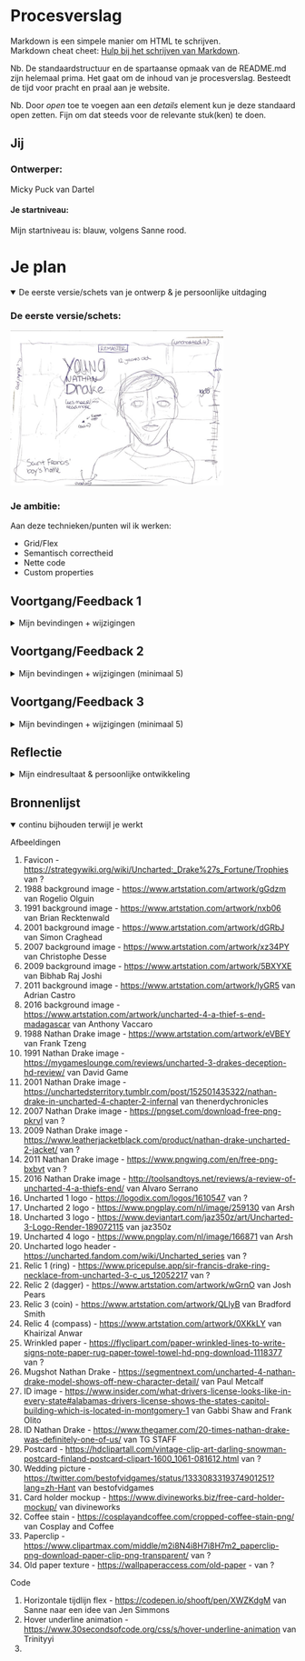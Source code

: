 # Procesverslag
Markdown is een simpele manier om HTML te schrijven.  
Markdown cheat cheet: [Hulp bij het schrijven van Markdown](https://github.com/adam-p/markdown-here/wiki/Markdown-Cheatsheet).

Nb. De standaardstructuur en de spartaanse opmaak van de README.md zijn helemaal prima. Het gaat om de inhoud van je procesverslag. Besteedt de tijd voor pracht en praal aan je website.

Nb. Door *open* toe te voegen aan een *details* element kun je deze standaard open zetten. Fijn om dat steeds voor de relevante stuk(ken) te doen.





## Jij

### Ontwerper:
Micky Puck van Dartel

#### Je startniveau:
Mijn startniveau is: blauw, volgens Sanne rood.





# Je plan

<details open>
  <summary>De eerste versie/schets van je ontwerp & je persoonlijke uitdaging</summary>

  ### De eerste versie/schets:
  <img src="readme-images/schets1.jpg" width="375px" alt="eerste versie/schets">


  ### Je ambitie:
  Aan deze technieken/punten wil ik werken:
  - Grid/Flex
  - Semantisch correctheid
  - Nette code
  - Custom properties

</details>




## Voortgang/Feedback 1

<details>
  <summary>Mijn bevindingen + wijzigingen</summary>

  ### Bevinding 1:
  <img src="readme-images/schets1.jpg" width="375px" alt="eerste schets">
  Jeremy leek het handig om ook de game te vermelden waar de Nathan Drake in voor komt en het jaartal.

  #### oplossing:
  Ik heb dit nog niet gecodeerd, maar ga ik zeker proberen.

  #### update:
  Ik heb het jaartal en de welke game het is op de cover gezet van elk jaartal, zodat je het meteen duidelijk ziet.

  ### Bevinding 2:
  Een parallax effect zou heel cool zijn om hier voor te gebruiken. Ook door de timeline rechts op de pagina.

  #### oplossing:
  Ik heb dit nog niet gecodeerd, maar ga ik zeker proberen. Een parallax was al mijn idee, maar Jeremy had ook aangegeven dat ik dan de timeline rechts ook mee zou kunnen bewegen.

  #### update:
  Dit idee heb ik niet meer toegepast, omdat ik mijn idee had veranderd. We mogen maar 1 pagina gebruiken en dit idee had is samen bedacht met nog een andere pagina waarin het goed zou werken. Toen Sanne de horizontale 'tijdlijn' liet zien, kreeg ik opeens ideeën om daar iets mee toen en dat heb ik dus uiteindelijk gedaan.

  ### Bevinding 3:
  <img src="readme-images/schets2.jpg" width="375px" alt="tweede schets">
  Omdat ik best weinig zou css'en en dat wel een doel is, zei Jeremy dat ik het kompas in css zou kunnen maken

  #### oplossing:
  Ik heb dit nog niet gecodeerd, maar ga ik zeker proberen te doen!

  #### update:
  Ik heb uiteindelijk geen kompas in mijn ontwerp gedaan. De wereldkaart viel weg en een kompas was überhaupt een extraatje.

  ### Bevinding 4:
  <img src="readme-images/ontwerp1.png" width="375px" alt="eerste eerste ontwerp">
  Sanne had aangegeven dat er maar 1 pagina mag zijn. Ik zou een popup kunnen gebruiken voor de 'tweede' pagina, maar dat leek mij niet heel handig, want ik wil dat de popup dan een soort pagina wordt en ik heb het idee dat dat veel te moeilijk zou worden.

  #### oplossing:
  Deze pagina haal ik weg. Het wordt nu alleen de pagina die je ziet in mijn eerste schets. Die is ook meer advanced.

  ### Bevinding 5:
  Jeremy gaf aan dat ik misschien deze pagina in het klein zou kunnen weergeven op de andere pagina, sinds deze wegvalt. Zodat je weet waar de Nathan Drake zich bevind in de timeline.

  #### oplossing:
  Ik heb dit nog niet gecodeerd, maar ga ik zeker proberen.

  #### update:
  Ik heb de wereldkaart uiteindelijk uit mijn ontwerp gelaten, omdat het dan veel te vol werd op de website. Ook vond ik het niet meer veel toevoegen voor de tijdlijn, omdat hij veel reist.

</details>




## Voortgang/Feedback 2

<details>
  <summary>Mijn bevindingen + wijzigingen (minimaal 5)</summary>

  ### Bevinding 1:
  <img src="readme-images/responsiveness.png" width="375px" alt="responsiveness ontwerp">
  De website is nog niet helemaal responsive. De jaartallen blijven erg groot en bij een erg klein scherm overlappen de onderdelen raar over elkaar. - Zara

  #### oplossing:
  Ik ga de jaartallen waarschijnlijk met een media query responsive maken. En ik ga mij niet heel erg focussen op kleinere schermen. Ik maak de website een beetje responsive, ook door tijd tekort.

  #### update:

  ### Bevinding 2:
  <img src="readme-images/contrast1.png" width="375px" alt="contrast donkere achtergrond">
  <img src="readme-images/contrast2.png" width="375px" alt="contrast lichtere achtergrond">
  Voor de teksten moet ik letten op het contrast. - Zara

  #### oplossing:
  Ik heb het er ook met Sanne over gehad en ik ga nu een background toevoegen, voor beter contrast. Uncharted heeft 4 games met 4 verschillende menu stijlen. Ik ga die nu namaken en toevoegen aan de achtergrond van de tekst.

  #### update:
  Door tijd tekort en omdat het best lelijk eruit ziet. Heel inconsistent. Heb ik nu een Uncharted 1 stijl achtergrond gekozen voor de tekst om het contrast beter te maken. Ook heb ik een drop shadow toegevoegd aan de tekst. Dit is heel gebruikelijk voor Uncharted.

  ### Bevinding 3:
  Nog meer commentaar in de code weergeven. - Zara

  #### oplossing:
  Hier was ik nog niet aan toegekomen. Dit wilde ik zeker nog toepassen, niet alleen voor de voorwaarden maar ook voor mijzelf.

  ### Bevinding 4:
  Custom properties gebruiken. - Zara

  #### oplossing:
  Hier was ik nog niet aan toegekomen. Omdat het een voorwaarde is, moet ik dit nog even doen!

  ### Bevinding 5:
  Ik zou ook nog de game vermelden welke Nathan Drake in welke game voorkomt. - Zara

  #### oplossing:
  Ik heb het jaartal en de welke game het is op de cover gezet van elk jaartal, zodat je het meteen duidelijk ziet.

  ### Bevinding 6:
  Voor Sanne hoeft het niet perse, maar het is wel handig om nog voor een header te zorgen. Dit vind Google ook erg fijn.

  #### oplossing:
  Omdat de tijdlijn fullscreen is, vind ik het erg lelijk om nog ergens een header toe te voegen. Ik heb dit opgelost om de header na een paar seconde te laten verdwijnen nadat je op de website komt, zodat je wel weet waar de website over gaat.

  ### Bevinding 7:
  <img src="readme-images/mapjevoorbeeld1.png" width="375px" alt="mapje 1988">
  <img src="readme-images/mapjevoorbeeld2.png" width="375px" alt="mapje 1991">
  De mapjes met de tekst die verschijnen zijn misschien een beetje te groot. - Zara

  #### oplossing:
  Ik was al van plan het mapje wat kleiner te maken. De andere mapjes worden vervangen door andere voorwerpen.


</details>



## Voortgang/Feedback 3

<details>
  <summary>Mijn bevindingen + wijzigingen (minimaal 5)</summary>

  ### Bevinding 1:
  Omschrijving van wat er nog niet orde was (tekst en afbeeding(en)).

  #### oplossing:
  Beschrijving hoe je het hebt hebt opgelost of als het niet gelukt is hoe je het zou oplossen (tekst en afbeeding(en)).


  ### Bevinding 2:
  Omschrijving van wat er nog niet orde was (tekst en afbeeding(en)).

  #### oplossing:
  Beschrijving hoe je het hebt hebt opgelost of als het niet gelukt is hoe je het zou oplossen (tekst en afbeeding(en)).



  ### Bevinding 3:
  ...

</details>




## Reflectie

<details>
  <summary>Mijn eindresultaat & persoonlijke ontwikkeling</summary>

  ### Je uitkomst - karakteristiek screenshot(s):
  <img src="readme-images/dummy-plaatje.jpg" width="375px" alt="final ontwerp">


  ### Dit ging goed/Heb ik geleerd:
  Korte omschrijving met plaatje(s)

  <img src="readme-images/dummy-plaatje.jpg" width="375px" alt="top">


  ### Dit was lastig/Is niet gelukt:
  Korte omschrijving met plaatje(s)

  <img src="readme-images/dummy-plaatje.jpg" width="375px" alt="bummer">
</details>





## Bronnenlijst

<details open>
<summary>continu bijhouden terwijl je werkt</summary>

Afbeeldingen
1. Favicon - https://strategywiki.org/wiki/Uncharted:_Drake%27s_Fortune/Trophies van ?
2. 1988 background image - https://www.artstation.com/artwork/gGdzm van Rogelio Olguin
3. 1991 background image - https://www.artstation.com/artwork/nxb06 van Brian Recktenwald
4. 2001 background image - https://www.artstation.com/artwork/dGRbJ van Simon Craghead
5. 2007 background image - https://www.artstation.com/artwork/xz34PY van Christophe Desse
6. 2009 background image - https://www.artstation.com/artwork/5BXYXE van Bibhab Raj Joshi
7. 2011 background image - https://www.artstation.com/artwork/lyGR5 van Adrian Castro
8. 2016 background image - https://www.artstation.com/artwork/uncharted-4-a-thief-s-end-madagascar van Anthony Vaccaro
9. 1988 Nathan Drake image - https://www.artstation.com/artwork/eVBEY van Frank Tzeng
10. 1991 Nathan Drake image - https://mygameslounge.com/reviews/uncharted-3-drakes-deception-hd-review/ van David Game
11. 2001 Nathan Drake image - https://unchartedsterritory.tumblr.com/post/152501435322/nathan-drake-in-uncharted-4-chapter-2-infernal van thenerdychronicles
12. 2007 Nathan Drake image - https://pngset.com/download-free-png-pkrvl van ?
13. 2009 Nathan Drake image - https://www.leatherjacketblack.com/product/nathan-drake-uncharted-2-jacket/ van ?
14. 2011 Nathan Drake image - https://www.pngwing.com/en/free-png-bxbvt van ?
15. 2016 Nathan Drake image - http://toolsandtoys.net/reviews/a-review-of-uncharted-4-a-thiefs-end/ van Alvaro Serrano
16. Uncharted 1 logo - https://logodix.com/logos/1610547 van ?
17. Uncharted 2 logo - https://www.pngplay.com/nl/image/259130 van Arsh
18. Uncharted 3 logo - https://www.deviantart.com/jaz350z/art/Uncharted-3-Logo-Render-189072115 van jaz350z
19. Uncharted 4 logo - https://www.pngplay.com/nl/image/166871 van Arsh
20. Uncharted logo header - https://uncharted.fandom.com/wiki/Uncharted_series van ?
21. Relic 1 (ring) - https://www.pricepulse.app/sir-francis-drake-ring-necklace-from-uncharted-3-c_us_12052217 van ?
22. Relic 2 (dagger) - https://www.artstation.com/artwork/wGrnO van Josh Pears
23. Relic 3 (coin) - https://www.artstation.com/artwork/QLlyB van Bradford Smith
24. Relic 4 (compass) - https://www.artstation.com/artwork/0XKkLY van Khairizal Anwar
25. Wrinkled paper - https://flyclipart.com/paper-wrinkled-lines-to-write-signs-note-paper-rug-paper-towel-towel-hd-png-download-1118377 van ?
26. Mugshot Nathan Drake - https://segmentnext.com/uncharted-4-nathan-drake-model-shows-off-new-character-detail/ van Paul Metcalf
27. ID image - https://www.insider.com/what-drivers-license-looks-like-in-every-state#alabamas-drivers-license-shows-the-states-capitol-building-which-is-located-in-montgomery-1 van Gabbi Shaw and Frank Olito
28. ID Nathan Drake - https://www.thegamer.com/20-times-nathan-drake-was-definitely-one-of-us/ van TG STAFF
29. Postcard - https://hdclipartall.com/vintage-clip-art-darling-snowman-postcard-finland-postcard-clipart-1600_1061-081612.html van ?
30. Wedding picture - https://twitter.com/bestofvidgames/status/1333083319374901251?lang=zh-Hant van bestofvidgames
31. Card holder mockup - https://www.divineworks.biz/free-card-holder-mockup/ van divineworks
32. Coffee stain - https://cosplayandcoffee.com/cropped-coffee-stain-png/ van Cosplay and Coffee
33. Paperclip - https://www.clipartmax.com/middle/m2i8N4i8H7i8H7m2_paperclip-png-download-paper-clip-png-transparent/ van ?
34. Old paper texture - https://wallpaperaccess.com/old-paper - van ?



Code
1. Horizontale tijdlijn flex - https://codepen.io/shooft/pen/XWZKdgM van Sanne naar een idee van Jen Simmons
2. Hover underline animation - https://www.30secondsofcode.org/css/s/hover-underline-animation van Trinityyi
3.

</details>
